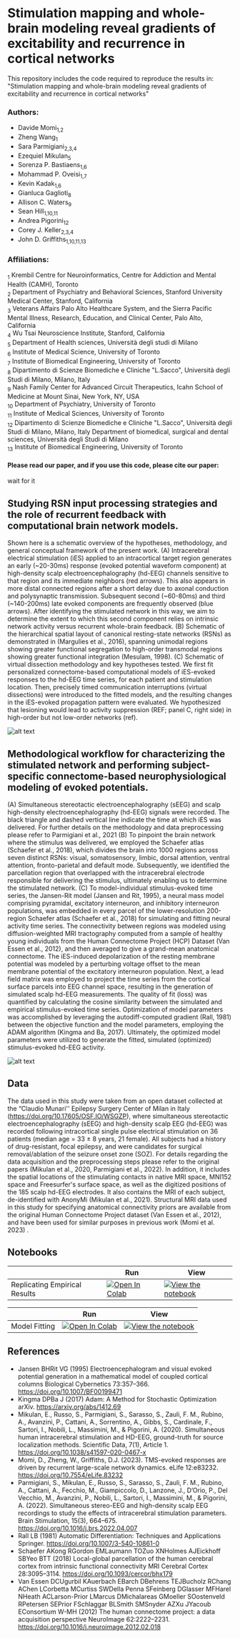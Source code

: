 # Stimulation mapping and whole-brain modeling reveal gradients of excitability and recurrence in cortical networks

This repository includes the code required to reproduce the results in: "Stimulation mapping and whole-brain modeling reveal gradients of excitability and recurrence in cortical networks"

### Authors:
- Davide Momi<sub>1,2</sub>
- Zheng Wang<sub>1</sub>
- Sara Parmigiani<sub>2,3,4</sub>
- Ezequiel Mikulan<sub>5</sub>
- Sorenza P. Bastiaens<sub>1,6</sub>
- Mohammad P. Oveisi<sub>1,7</sub>
- Kevin Kadak<sub>1,6</sub>
- Gianluca Gaglioti<sub>8</sub>
- Allison C. Waters<sub>9</sub>
- Sean Hill<sub>1,10,11</sub>
- Andrea Pigorini<sub>12</sub>
- Corey J. Keller<sub>2,3,4</sub>
- John D. Griffiths<sub>1,10,11,13</sub>

### Affiliations:
<sub>1</sub> Krembil Centre for Neuroinformatics, Centre for Addiction and Mental Health (CAMH), Toronto  
<sub>2</sub> Department of Psychiatry and Behavioral Sciences, Stanford University Medical Center, Stanford, California  
<sub>3</sub> Veterans Affairs Palo Alto Healthcare System, and the Sierra Pacific Mental Illness, Research, Education, and Clinical Center, Palo Alto, California  
<sub>4</sub> Wu Tsai Neuroscience Institute, Stanford, California  
<sub>5</sub> Department of Health sciences, Università degli studi di Milano  
<sub>6</sub> Institute of Medical Science, University of Toronto  
<sub>7</sub> Institute of Biomedical Engineering, University of Toronto  
<sub>8</sub> Dipartimento di Scienze Biomediche e Cliniche "L.Sacco", Università degli Studi di Milano, Milano, Italy  
<sub>9</sub> Nash Family Center for Advanced Circuit Therapeutics, Icahn School of Medicine at Mount Sinai, New York, NY, USA  
<sub>10</sub> Department of Psychiatry, University of Toronto  
<sub>11</sub> Institute of Medical Sciences, University of Toronto  
<sub>12</sub> Dipartimento di Scienze Biomediche e Cliniche "L.Sacco", Università degli Studi di Milano, Milano, Italy Department of biomedical, surgical and dental sciences, Università degli Studi di Milano  
<sub>13</sub> Institute of Biomedical Engineering, University of Toronto


#### Please read our paper, and if you use this code, please cite our paper:
wait for it

## Studying RSN input processing strategies and the role of recurrent feedback with computational brain network models.
Shown here is a schematic overview of the hypotheses, methodology, and general conceptual framework of the present work. (A) Intracerebral electrical stimulation (iES) applied to an intracortical target region generates an early (~20-30ms) response (evoked potential waveform component) at high-density scalp electroencephalography (hd-EEG) channels sensitive to that region and its immediate neighbors (red arrows). This also appears in more distal connected regions after a short delay due to axonal conduction and polysynaptic transmission. Subsequent second (~60-80ms) and third (~140-200ms) late evoked components are frequently observed (blue arrows). After identifying the stimulated network in this way, we aim to determine the extent to which this second component relies on intrinsic network activity versus recurrent whole-brain feedback. (B) Schematic of the hierarchical spatial layout of canonical resting-state networks (RSNs) as demonstrated in (Margulies et al., 2016), spanning unimodal regions showing greater functional segregation to high-order transmodal regions showing greater functional integration (Mesulam, 1998). (C) Schematic of virtual dissection methodology and key hypotheses tested. We first fit personalized connectome-based computational models of iES-evoked responses to the hd-EEG time series, for each patient and stimulation location. Then, precisely timed communication interruptions (virtual dissections) were introduced to the fitted models, and the resulting changes in the iES-evoked propagation pattern were evaluated. We hypothesized that lesioning would lead to activity suppression (REF; panel C, right side) in high-order but not low-order networks (ref).


![alt text](https://github.com/Davi1990/Momi_et_al_2024/blob/main/img/Figure_1.png)


## Methodological workflow for characterizing the stimulated network and performing subject-specific connectome-based neurophysiological modeling of evoked potentials.

 (A) Simultaneous stereotactic electroencephalography (sEEG) and scalp high-density electroencephalography (hd-EEG) signals were recorded. The black triangle and dashed vertical line indicate the time at which iES was delivered. For further details on the methodology and data preprocessing please refer to Parmigiani et al., 2021 (B) To pinpoint the brain network where the stimulus was delivered, we employed the Schaefer atlas (Schaefer et al., 2018), which divides the brain into 1000 regions across seven distinct RSNs: visual, somatosensory, limbic, dorsal attention, ventral attention, fronto-parietal and default mode. Subsequently, we identified the parcellation region that overlapped with the intracerebral electrode responsible for delivering the stimulus, ultimately enabling us to determine the stimulated network. (C) To model-individual stimulus-evoked time series, the Jansen-Rit model (Jansen and Rit, 1995), a neural mass model comprising pyramidal, excitatory interneuron, and inhibitory interneuron populations, was embedded in every parcel of the lower-resolution 200-region Schaefer atlas (Schaefer et al., 2018) for simulating and fitting neural activity time series. The connectivity between regions was modeled using diffusion-weighted MRI tractography computed from a sample of healthy young individuals from the Human Connectome Project (HCP) Dataset (Van Essen et al., 2012), and then averaged to give a grand-mean anatomical connectome. The iES-induced depolarization of the resting membrane potential was modeled by a perturbing voltage offset to the mean membrane potential of the excitatory interneuron population. Next, a lead field matrix was employed to project the time series from the cortical surface parcels into EEG channel space, resulting in the generation of simulated scalp hd-EEG measurements. The quality of fit (loss) was quantified by calculating the cosine similarity between the simulated and empirical stimulus-evoked time series. Optimization of model parameters was accomplished by leveraging the autodiff-computed gradient (Rall, 1981) between the objective function and the model parameters, employing the ADAM algorithm (Kingma and Ba, 2017). Ultimately, the optimized model parameters were utilized to generate the fitted, simulated (optimized) stimulus-evoked hd-EEG activity.


![alt text](https://github.com/Davi1990/Momi_et_al_2024/blob/main/img/Figure_2.png)


## Data   

The data used in this study were taken from an open dataset collected at the “Claudio Munari'' Epilepsy Surgery Center of Milan in Italy (https://doi.org/10.17605/OSF.IO/WSGZP), where simultaneous stereotactic electroencephalography (sEEG) and high-density scalp EEG (hd-EEG) was recorded following intracortical single pulse electrical stimulation on 36 patients (median age = 33 ± 8 years, 21 female). All subjects had a history of drug-resistant, focal epilepsy, and were candidates for surgical removal/ablation of the seizure onset zone (SOZ). For details regarding the data acquisition and the preprocessing steps please refer to the original papers (Mikulan et al., 2020, Parmigiani et al., 2022).
In addition, it includes the spatial locations of the stimulating contacts in native MRI space, MNI152 space and Freesurfer's surface space, as well as the digitized positions of the 185 scalp hd-EEG electrodes. It also contains the MRI of each subject, de-identified with AnonyMi (Mikulan et al., 2021). Structural MRI data used in this study for specifying anatomical connectivity priors are available from the original Human Connectome Project dataset (Van Essen et al., 2012), and have been used for similar purposes in previous work (Momi et al. 2023) .



## Notebooks

|   | Run | View |
| - | --- | ---- |
| Replicating Empirical Results | [![Open In Colab](https://colab.research.google.com/assets/colab-badge.svg)](https://colab.research.google.com/github/Davi1990/Momi_et_al_2024/blob/main/code/Empirical.ipynb) | [![View the notebook](https://img.shields.io/badge/render-nbviewer-orange.svg)](https://nbviewer.jupyter.org/github/Davi1990/Momi_et_al_2024/blob/main/code/Empirical.ipynb?flush_cache=true) |


|   | Run | View |
| - | --- | ---- |
| Model Fitting | [![Open In Colab](https://colab.research.google.com/assets/colab-badge.svg)](https://colab.research.google.com/github/Davi1990/Momi_et_al_2024/blob/main/code/Empirical.ipynb) | [![View the notebook](https://img.shields.io/badge/render-nbviewer-orange.svg)](https://nbviewer.jupyter.org/github/Davi1990/Momi_et_al_2024/blob/main/code/Empirical.ipynb?flush_cache=true) |

## References
- Jansen BHRit VG (1995) Electroencephalogram and visual evoked potential generation in a mathematical model of coupled cortical columns Biological Cybernetics 73:357–366. https://doi.org/10.1007/BF00199471
- Kingma DPBa J (2017) Adam: A Method for Stochastic Optimization arXiv. https://arxiv.org/abs/1412.69
- Mikulan, E., Russo, S., Parmigiani, S., Sarasso, S., Zauli, F. M., Rubino, A., Avanzini, P., Cattani, A., Sorrentino, A., Gibbs, S., Cardinale, F., Sartori, I., Nobili, L., Massimini, M., & Pigorini, A. (2020). Simultaneous human intracerebral stimulation and HD-EEG, ground-truth for source localization methods. Scientific Data, 7(1), Article 1. https://doi.org/10.1038/s41597-020-0467-x
- Momi, D., Zheng, W., Griffiths, D.J. (2023). TMS-evoked responses are driven by recurrent large-scale network dynamics. eLife 12:e83232. https://doi.org/10.7554/eLife.83232
- Parmigiani, S., Mikulan, E., Russo, S., Sarasso, S., Zauli, F. M., Rubino, A., Cattani, A., Fecchio, M., Giampiccolo, D., Lanzone, J., D’Orio, P., Del Vecchio, M., Avanzini, P., Nobili, L., Sartori, I., Massimini, M., & Pigorini, A. (2022). Simultaneous stereo-EEG and high-density scalp EEG recordings to study the effects of intracerebral stimulation parameters. Brain Stimulation, 15(3), 664–675. https://doi.org/10.1016/j.brs.2022.04.007
- Rall LB (1981) Automatic Differentiation: Techniques and Applications Springer. https://doi.org/10.1007/3-540-10861-0
- Schaefer AKong RGordon EMLaumann TOZuo XNHolmes AJEickhoff SBYeo BTT (2018) Local-global parcellation of the human cerebral cortex from intrinsic functional connectivity MRI Cerebral Cortex 28:3095–3114. https://doi.org/10.1093/cercor/bhx179
- Van Essen DCUgurbil KAuerbach EBarch DBehrens TEJBucholz RChang AChen LCorbetta MCurtiss SWDella Penna SFeinberg DGlasser MFHarel NHeath ACLarson-Prior LMarcus DMichalareas GMoeller SOostenveld RPetersen SEPrior FSchlaggar BLSmith SMSnyder AZXu JYacoub EConsortium W-MH (2012) The human connectome project: a data acquisition perspective NeuroImage 62:2222–2231. https://doi.org/10.1016/j.neuroimage.2012.02.018

